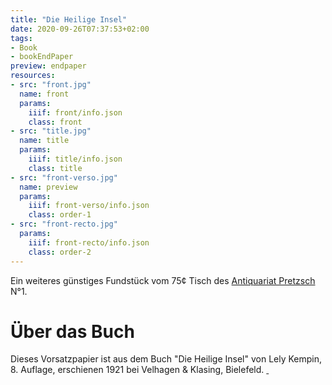 ```yaml
---
title: "Die Heilige Insel"
date: 2020-09-26T07:37:53+02:00
tags:
- Book
- bookEndPaper
preview: endpaper
resources:
- src: "front.jpg"
  name: front
  params:
    iiif: front/info.json
    class: front
- src: "title.jpg"
  name: title
  params:
    iiif: title/info.json
    class: title
- src: "front-verso.jpg"
  name: preview
  params:
    iiif: front-verso/info.json
    class: order-1
- src: "front-recto.jpg"
  params:
    iiif: front-recto/info.json
    class: order-2
---
```


Ein weiteres günstiges Fundstück vom 75¢ Tisch des [Antiquariat Pretzsch](https://antiquariat-pretzsch.de/) N°1.

<!--more-->
# Über das Buch

Dieses Vorsatzpapier ist aus dem Buch "Die Heilige Insel" von Lely Kempin, 8. Auflage, erschienen 1921 bei Velhagen & Klasing, Bielefeld. <a class="worldcat" href="http://www.worldcat.org/oclc/936421290">&nbsp;</a>
